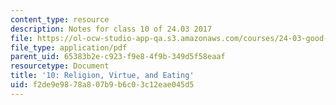 ```yaml
---
content_type: resource
description: Notes for class 10 of 24.03 2017
file: https://ol-ocw-studio-app-qa.s3.amazonaws.com/courses/24-03-good-food-ethics-and-politics-of-food-spring-2017/f2de9e9878a807b9b6c03c12eae045d5_MIT24_03S17_lec10.pdf
file_type: application/pdf
parent_uid: 65383b2e-c923-f9e8-4f9b-349d5f58eaaf
resourcetype: Document
title: '10: Religion, Virtue, and Eating'
uid: f2de9e98-78a8-07b9-b6c0-3c12eae045d5
---
```

